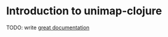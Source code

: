 # Introduction to unimap-clojure

TODO: write [great documentation](http://jacobian.org/writing/great-documentation/what-to-write/)
